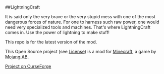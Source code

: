 ##LightningCraft

It is said only the very brave or the very stupid mess with one of the most dangerous forces of nature.
For one to harness such raw power, one would need very specialized tools and machines.
That's where LightningCraft comes in. Use the power of lightning to make stuff!

This repo is for the latest version of the mod.

This Open Source project (see [License](https://github.com/sblectric/LightningCraft/blob/master/license)) is a mod for [Minecraft](http://www.minecraft.net/), a game by [Mojang AB](http://mojang.com/).

[Project on CurseForge](http://minecraft.curseforge.com/projects/lightningcraft)
